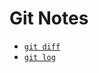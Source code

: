 Git Notes
=========

- [`git diff`](https://github.com/Crossroadsman/git-notes/blob/master/diff.md)
- [`git log`](https://github.com/Crossroadsman/git-notes/blob/master/log.md)

